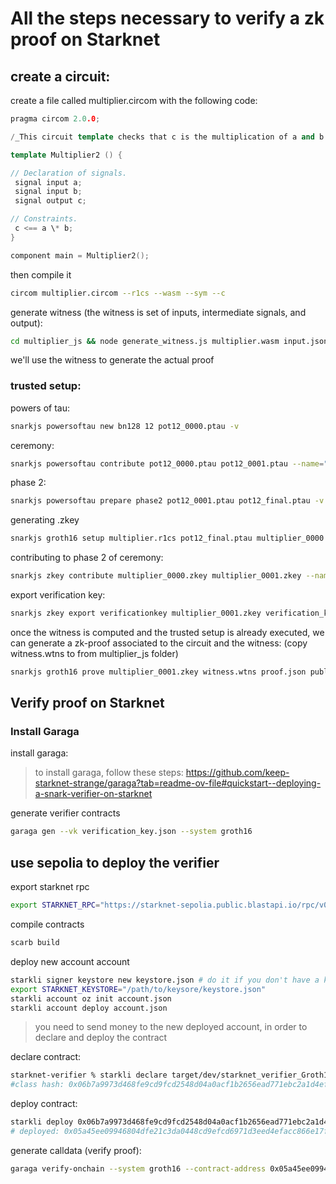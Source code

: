 # All the steps necessary to verify a zk proof on Starknet

## create a circuit:

create a file called multiplier.circom with the following code:

```c++
pragma circom 2.0.0;

/_This circuit template checks that c is the multiplication of a and b._/

template Multiplier2 () {

// Declaration of signals.
 signal input a;
 signal input b;
 signal output c;

// Constraints.
 c <== a \* b;
}

component main = Multiplier2();

```

then compile it

```bash
circom multiplier.circom --r1cs --wasm --sym --c
```

generate witness (the witness is set of inputs, intermediate signals, and output):

```bash
cd multiplier_js && node generate_witness.js multiplier.wasm input.json witness.wtns
```

we'll use the witness to generate the actual proof

### trusted setup:

powers of tau:

```bash
snarkjs powersoftau new bn128 12 pot12_0000.ptau -v
```

ceremony:

```bash
snarkjs powersoftau contribute pot12_0000.ptau pot12_0001.ptau --name="First contribution" -v
```

phase 2:

```bash
snarkjs powersoftau prepare phase2 pot12_0001.ptau pot12_final.ptau -v
```

generating .zkey

```bash
snarkjs groth16 setup multiplier.r1cs pot12_final.ptau multiplier_0000.zkey
```

contributing to phase 2 of ceremony:

```bash
snarkjs zkey contribute multiplier_0000.zkey multiplier_0001.zkey --name="1st Contributor Name" -v
```

export verification key:

```bash
snarkjs zkey export verificationkey multiplier_0001.zkey verification_key.json
```

once the witness is computed and the trusted setup is already executed, we can generate a zk-proof associated to the circuit and the witness:
(copy witness.wtns to from multiplier_js folder)

```bash
snarkjs groth16 prove multiplier_0001.zkey witness.wtns proof.json public.json
```

## Verify proof on Starknet

### Install Garaga

install garaga:

> to install garaga, follow these steps: https://github.com/keep-starknet-strange/garaga?tab=readme-ov-file#quickstart--deploying-a-snark-verifier-on-starknet

generate verifier contracts

```bash
garaga gen --vk verification_key.json --system groth16
```

## use sepolia to deploy the verifier

export starknet rpc

```bash
export STARKNET_RPC="https://starknet-sepolia.public.blastapi.io/rpc/v0_7"
```

compile contracts

```bash
scarb build
```

deploy new account account

```bash
starkli signer keystore new keystore.json # do it if you don't have a keystore yet
export STARKNET_KEYSTORE="/path/to/keysore/keystore.json"
starkli account oz init account.json
starkli account deploy account.json

```

> you need to send money to the new deployed account, in order to declare and deploy the contract

declare contract:

```bash
starknet-verifier % starkli declare target/dev/starknet_verifier_Groth16VerifierBN254.contract_class.json --compiler-version 2.7.1 --account account.json --max-fee-raw 28933655926062819
#class hash: 0x06b7a9973d468fe9cd9fcd2548d04a0acf1b2656ead771ebc2a1d4efda60adbe
```

deploy contract:

```bash
starkli deploy 0x06b7a9973d468fe9cd9fcd2548d04a0acf1b2656ead771ebc2a1d4efda60adbe
# deployed: 0x05a45ee09946804dfe21c3da0448cd9efcd6971d3eed4efacc866e17f1d38f2d
```

generate calldata (verify proof):

```bash
garaga verify-onchain --system groth16 --contract-address 0x05a45ee09946804dfe21c3da0448cd9efcd6971d3eed4efacc866e17f1d38f2d --vk verification_key.json --proof proof.json --public-inputs public.json --env-file .secrets --network sepolia
```

